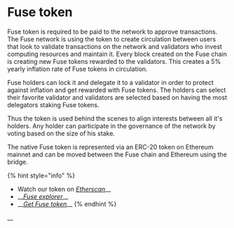 # Fuse token

Fuse token is required to be paid to the network to approve transactions. The Fuse network is using the token to create circulation between users that look to validate transactions on the network and validators who invest computing resources and maintain it. Every block created on the Fuse chain is creating new Fuse tokens rewarded to the validators. This creates a 5% yearly inflation rate of Fuse tokens in circulation. 

Fuse holders can lock it and delegate it to a validator in order to protect against inflation and get rewarded with Fuse tokens. The holders can select their favorite validator and validators are selected based on having the most delegators staking Fuse tokens. 

Thus the token is used behind the scenes to align interests between all it's holders. Any holder can participate in the governance of the network by voting based on the size of his stake.

The native Fuse token is represented via an ERC-20 token on Ethereum mainnet and can be moved between the Fuse chain and Ethereum using the bridge. 

{% hint style="info" %}
* Watch our token on [_Etherscan_](https://etherscan.io/token/0x970b9bb2c0444f5e81e9d0efb84c8ccdcdcaf84d)\_\_
* \_\_[_Fuse explorer_](https://explorer.fuse.io/)\_\_
* \_\_[_Get Fuse token_](https://uniswap.exchange/swap/0x970B9bB2C0444F5E81e9d0eFb84C8ccdcdcAf84d)\_\_
{% endhint %}

\_\_

